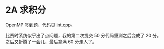 # 2A 求积分

OpenMP 签到题，代码见 [int.cpp](./int.cpp)。

比赛时系统似乎出了点问题，我的第二次提交 50 分代码重测之后变成了 20 分。之后又折腾了一会儿，最后拿满 60 分走人了。
